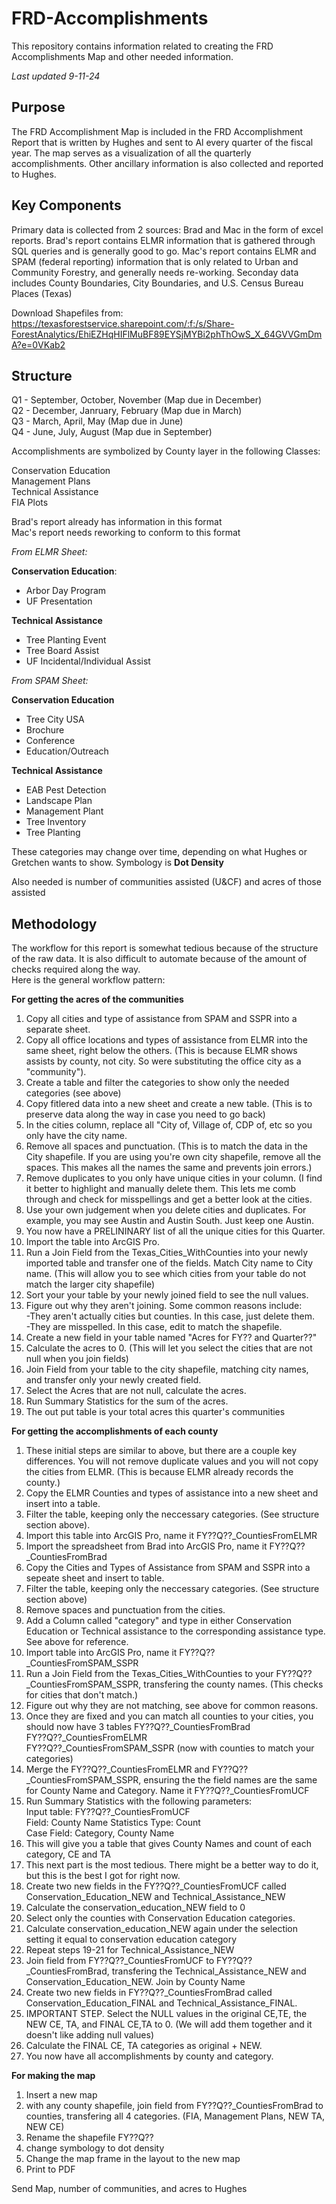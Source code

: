 # FRD-Accomplishments 
This repository contains information related to creating the FRD Accomplishments Map and other needed information.<br>

*Last updated 9-11-24*
## Purpose
The FRD Accomplishment Map is included in the FRD Accomplishment Report that is written by Hughes and sent to Al every quarter of the fiscal year. The map serves as a visualization of all the quarterly accomplishments. Other ancillary information is also collected and reported to Hughes. 
## Key Components
Primary data is collected from 2 sources: Brad and Mac in the form of excel reports. 
Brad's report contains ELMR information that is gathered through SQL queries and is generally good to go. 
Mac's report contains ELMR and SPAM (federal reporting) information that is only related to Urban and Community Forestry, and generally needs re-working.
Seconday data includes County Boundaries, City Boundaries, and U.S. Census Bureau Places (Texas) 

Download Shapefiles from:
https://texasforestservice.sharepoint.com/:f:/s/Share-ForestAnalytics/EhiEZHqHIFlMuBF89EYSjMYBi2phThOwS_X_64GVVGmDmA?e=0VKab2
## Structure
Q1 - September, October, November (Map due in December) <br>
Q2 - December, Janruary, February (Map due in March)<br>
Q3 - March, April, May (Map due in June)<br>
Q4 - June, July, August (Map due in September)<br>

Accomplishments are symbolized by County layer in the following Classes:<br>

Conservation Education<br>
Management Plans<br>
Technical Assistance<br>
FIA Plots<br>

Brad's report already has information in this format <br>
Mac's report needs reworking to conform to this format <br>

*From ELMR Sheet:* <br>

**Conservation Education**: <br>
*  Arbor Day Program <br>
*  UF Presentation <br>

**Technical Assistance**<br>
*  Tree Planting Event<br>
*  Tree Board Assist<br>
*  UF Incidental/Individual Assist<br>

*From SPAM Sheet:* <br>

**Conservation Education**<br>
*  Tree City USA<br>
*  Brochure<br>
*  Conference<br>
*  Education/Outreach<br>

**Technical Assistance** <br>
*  EAB Pest Detection<br>
*  Landscape Plan<br>
*  Management Plant<br>
*  Tree Inventory<br>
*  Tree Planting<br>

These categories may change over time, depending on what Hughes or Gretchen wants to show. 
Symbology is **Dot Density**<br>

Also needed is number of communities assisted (U&CF) and acres of those assisted

## Methodology
The workflow for this report is somewhat tedious because of the structure of the raw data. It is also difficult to automate because of the amount of checks required along the way. <br>
Here is the general workflow pattern:

**For getting the acres of the communities**
 1. Copy all cities and type of assistance from SPAM and SSPR into a separate sheet.
 2. Copy all office locations and types of assistance from ELMR into the same sheet, right below the others. (This is because ELMR shows assists by county, not city. So were substituting the office city as a "community").
 3. Create a table and filter the categories to show only the needed categories (see above)
 4. Copy fitlered data into a new sheet and create a new table. (This is to preserve data along the way in case you need to go back)
 5. In the cities column, replace all "City of, Village of, CDP of, etc so you only have the city name.
 6. Remove all spaces and punctuation. (This is to match the data in the City shapefile. If you are using you're own city shapefile, remove all the spaces. This makes all the names the same and prevents join errors.)
 7. Remove duplicates to you only have unique cities in your column. (I find it better to highlight and manually delete them. This lets me comb through and check for misspellings and get a better look at the cities.
 8. Use your own judgement when you delete cities and duplicates. For example, you may see Austin and Austin South. Just keep one Austin.
 9. You now have a PRELININARY list of all the unique cities for this Quarter.
 10. Import the table into ArcGIS Pro.
 11. Run a Join Field from the Texas_Cities_WithCounties into your newly imported table and transfer one of the fields. Match City name to City name. (This will allow you to see which cities from your table do not match the larger city shapefile)
 12. Sort your your table by your newly joined field to see the null values.
 13. Figure out why they aren't joining. Some common reasons include:<br>
     -They aren't actually cities but counties. In this case, just delete them.<br>
     -They are misspelled. In this case, edit to match the shapefile.
 14. Create a new field in your table named "Acres for FY?? and Quarter??"
 15. Calculate the acres to 0. (This will let you select the cities that are not null when you join fields)
 16. Join Field from your table to the city shapefile, matching city names, and transfer only your newly created field.
 17. Select the Acres that are not null, calculate the acres.
 18. Run Summary Statistics for the sum of the acres.
 19. The out put table is your total acres this quarter's communities

**For getting the accomplishments of each county**
1. These initial steps are similar to above, but there are a couple key differences. You will not remove duplicate values and you will not copy the cities from ELMR. (This is because ELMR already records the county.)
2. Copy the ELMR Counties and types of assistance into a new sheet and insert into a table.
3. Filter the table, keeping only the neccessary categories. (See structure section above).
4. Import this table into ArcGIS Pro, name it FY??Q??_CountiesFromELMR
5. Import the spreadsheet from Brad into ArcGIS Pro, name it FY??Q??_CountiesFromBrad
6. Copy the Cities and Types of Assistance from SPAM and SSPR into a sepeate sheet and insert to table.
7. Filter the table, keeping only the neccessary categories. (See structure section above)
8. Remove spaces and punctuation from the cities.
9. Add a Column called "category" and type in either Conservation Education or Technical assistance to the corresponding assistance type. See above for reference.
10. Import table into ArcGIS Pro, name it FY??Q??_CountiesFromSPAM_SSPR
11. Run a Join Field from the Texas_Cities_WithCounties to your FY??Q??_CountiesFromSPAM_SSPR, transfering the county names. (This checks for cities that don't match.)
12. Figure out why they are not matching, see above for common reasons.
13. Once they are fixed and you can match all counties to your cities, you should now have 3 tables
    FY??Q??_CountiesFromBrad<br>
    FY??Q??_CountiesFromELMR<br>
    FY??Q??_CountiesFromSPAM_SSPR (now with counties to match your categories)<br>
14. Merge the FY??Q??_CountiesFromELMR and  FY??Q??_CountiesFromSPAM_SSPR, ensuring the the field names are the same for County Name and Category. Name it FY??Q??_CountiesFromUCF
15. Run Summary Statistics with the following parameters:<br>
    Input table: FY??Q??_CountiesFromUCF<br>
    Field: County Name   Statistics Type: Count<br>
    Case Field: Category, County Name
16. This will give you a table that gives County Names and count of each category, CE and TA
17. This next part is the most tedious. There might be a better way to do it, but this is the best I got for right now.
18. Create two new fields in the FY??Q??_CountiesFromUCF called Conservation_Education_NEW and Technical_Assistance_NEW
19. Calculate the conservation_education_NEW field to 0
20. Select only the counties with Conservation Education categories. 
21. Calculate conservation_education_NEW again under the selection setting it equal to conservation education category
22. Repeat steps 19-21 for Technical_Assistance_NEW
23. Join field from FY??Q??_CountiesFromUCF to FY??Q??_CountiesFromBrad, transfering the Technical_Assistance_NEW and Conservation_Education_NEW. Join by County Name
24. Create two new fields in FY??Q??_CountiesFromBrad called Conservation_Education_FINAL and Technical_Assistance_FINAL.
25. IMPORTANT STEP. Select the NULL values in the original CE,TE, the NEW CE, TA, and FINAL CE,TA to 0. (We will add them together and it doesn't like adding null values)
26. Calculate the FINAL CE, TA categories as original + NEW.
27. You now have all accomplishments by county and category. 

**For making the map**
1. Insert a new map
2. with any county shapefile, join field from FY??Q??_CountiesFromBrad to counties, transfering all 4 categories. (FIA, Management Plans, NEW TA, NEW CE)
3. Rename the shapefile FY??Q??
4. change symbology to dot density
5. Change the map frame in the layout to the new map
6. Print to PDF

Send Map, number of communities, and acres to Hughes



